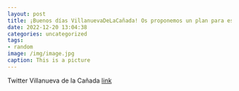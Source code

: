 ```yaml
---
layout: post
title: ¡Buenos días VillanuevaDeLaCañada! Os proponemos un plan para esta tarde el concierto de Navidad de la Banda de la @emmdvc  y...
date: 2022-12-20 13:04:38
categories: uncategorized
tags:
- random
image: /img/image.jpg
caption: This is a picture
---
```

Twitter Villanueva de la Cañada [link](https://twitter.com/AytoVDLCanada/status/1605112145200431104)
